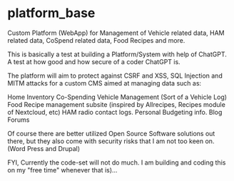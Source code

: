 # platform_base
Custom Platform (WebApp) for Management of Vehicle related data, HAM related data, CoSpend related data, Food Recipes and more.

This is basically a test at building a Platform/System with help of ChatGPT.  A test at how good and how secure of a coder ChatGPT is.

The platform will aim to protect against CSRF and XSS, SQL Injection and MITM attacks for a custom CMS aimed at managing data such as:

Home Inventory
Co-Spending
Vehicle Management (Sort of a Vehicle Log)
Food Recipe management subsite (inspired by Allrecipes, Recipes module of Nextcloud, etc)
HAM radio contact logs.
Personal Budgeting info.
Blog
Forums

Of course there are better utilized Open Source Software solutions out there, but they also come with security risks that I am not too keen on.  (Word Press and Drupal)

FYI, Currently the code-set will not do much.  I am building and coding this on my "free time" whenever that is)... 
